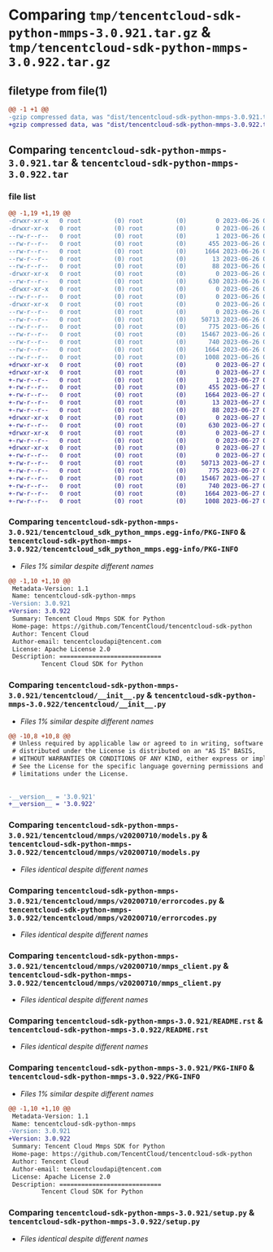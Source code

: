 # Comparing `tmp/tencentcloud-sdk-python-mmps-3.0.921.tar.gz` & `tmp/tencentcloud-sdk-python-mmps-3.0.922.tar.gz`

## filetype from file(1)

```diff
@@ -1 +1 @@
-gzip compressed data, was "dist/tencentcloud-sdk-python-mmps-3.0.921.tar", last modified: Mon Jun 26 00:28:23 2023, max compression
+gzip compressed data, was "dist/tencentcloud-sdk-python-mmps-3.0.922.tar", last modified: Tue Jun 27 00:28:40 2023, max compression
```

## Comparing `tencentcloud-sdk-python-mmps-3.0.921.tar` & `tencentcloud-sdk-python-mmps-3.0.922.tar`

### file list

```diff
@@ -1,19 +1,19 @@
-drwxr-xr-x   0 root         (0) root         (0)        0 2023-06-26 00:28:23.000000 tencentcloud-sdk-python-mmps-3.0.921/
-drwxr-xr-x   0 root         (0) root         (0)        0 2023-06-26 00:28:23.000000 tencentcloud-sdk-python-mmps-3.0.921/tencentcloud_sdk_python_mmps.egg-info/
--rw-r--r--   0 root         (0) root         (0)        1 2023-06-26 00:28:23.000000 tencentcloud-sdk-python-mmps-3.0.921/tencentcloud_sdk_python_mmps.egg-info/dependency_links.txt
--rw-r--r--   0 root         (0) root         (0)      455 2023-06-26 00:28:23.000000 tencentcloud-sdk-python-mmps-3.0.921/tencentcloud_sdk_python_mmps.egg-info/SOURCES.txt
--rw-r--r--   0 root         (0) root         (0)     1664 2023-06-26 00:28:23.000000 tencentcloud-sdk-python-mmps-3.0.921/tencentcloud_sdk_python_mmps.egg-info/PKG-INFO
--rw-r--r--   0 root         (0) root         (0)       13 2023-06-26 00:28:23.000000 tencentcloud-sdk-python-mmps-3.0.921/tencentcloud_sdk_python_mmps.egg-info/top_level.txt
--rw-r--r--   0 root         (0) root         (0)       88 2023-06-26 00:28:23.000000 tencentcloud-sdk-python-mmps-3.0.921/setup.cfg
-drwxr-xr-x   0 root         (0) root         (0)        0 2023-06-26 00:28:23.000000 tencentcloud-sdk-python-mmps-3.0.921/tencentcloud/
--rw-r--r--   0 root         (0) root         (0)      630 2023-06-26 00:28:23.000000 tencentcloud-sdk-python-mmps-3.0.921/tencentcloud/__init__.py
-drwxr-xr-x   0 root         (0) root         (0)        0 2023-06-26 00:28:23.000000 tencentcloud-sdk-python-mmps-3.0.921/tencentcloud/mmps/
--rw-r--r--   0 root         (0) root         (0)        0 2023-06-26 00:28:23.000000 tencentcloud-sdk-python-mmps-3.0.921/tencentcloud/mmps/__init__.py
-drwxr-xr-x   0 root         (0) root         (0)        0 2023-06-26 00:28:23.000000 tencentcloud-sdk-python-mmps-3.0.921/tencentcloud/mmps/v20200710/
--rw-r--r--   0 root         (0) root         (0)        0 2023-06-26 00:28:23.000000 tencentcloud-sdk-python-mmps-3.0.921/tencentcloud/mmps/v20200710/__init__.py
--rw-r--r--   0 root         (0) root         (0)    50713 2023-06-26 00:28:23.000000 tencentcloud-sdk-python-mmps-3.0.921/tencentcloud/mmps/v20200710/models.py
--rw-r--r--   0 root         (0) root         (0)      775 2023-06-26 00:28:23.000000 tencentcloud-sdk-python-mmps-3.0.921/tencentcloud/mmps/v20200710/errorcodes.py
--rw-r--r--   0 root         (0) root         (0)    15467 2023-06-26 00:28:23.000000 tencentcloud-sdk-python-mmps-3.0.921/tencentcloud/mmps/v20200710/mmps_client.py
--rw-r--r--   0 root         (0) root         (0)      740 2023-06-26 00:28:23.000000 tencentcloud-sdk-python-mmps-3.0.921/README.rst
--rw-r--r--   0 root         (0) root         (0)     1664 2023-06-26 00:28:23.000000 tencentcloud-sdk-python-mmps-3.0.921/PKG-INFO
--rw-r--r--   0 root         (0) root         (0)     1008 2023-06-26 00:28:23.000000 tencentcloud-sdk-python-mmps-3.0.921/setup.py
+drwxr-xr-x   0 root         (0) root         (0)        0 2023-06-27 00:28:40.000000 tencentcloud-sdk-python-mmps-3.0.922/
+drwxr-xr-x   0 root         (0) root         (0)        0 2023-06-27 00:28:40.000000 tencentcloud-sdk-python-mmps-3.0.922/tencentcloud_sdk_python_mmps.egg-info/
+-rw-r--r--   0 root         (0) root         (0)        1 2023-06-27 00:28:40.000000 tencentcloud-sdk-python-mmps-3.0.922/tencentcloud_sdk_python_mmps.egg-info/dependency_links.txt
+-rw-r--r--   0 root         (0) root         (0)      455 2023-06-27 00:28:40.000000 tencentcloud-sdk-python-mmps-3.0.922/tencentcloud_sdk_python_mmps.egg-info/SOURCES.txt
+-rw-r--r--   0 root         (0) root         (0)     1664 2023-06-27 00:28:40.000000 tencentcloud-sdk-python-mmps-3.0.922/tencentcloud_sdk_python_mmps.egg-info/PKG-INFO
+-rw-r--r--   0 root         (0) root         (0)       13 2023-06-27 00:28:40.000000 tencentcloud-sdk-python-mmps-3.0.922/tencentcloud_sdk_python_mmps.egg-info/top_level.txt
+-rw-r--r--   0 root         (0) root         (0)       88 2023-06-27 00:28:40.000000 tencentcloud-sdk-python-mmps-3.0.922/setup.cfg
+drwxr-xr-x   0 root         (0) root         (0)        0 2023-06-27 00:28:40.000000 tencentcloud-sdk-python-mmps-3.0.922/tencentcloud/
+-rw-r--r--   0 root         (0) root         (0)      630 2023-06-27 00:28:40.000000 tencentcloud-sdk-python-mmps-3.0.922/tencentcloud/__init__.py
+drwxr-xr-x   0 root         (0) root         (0)        0 2023-06-27 00:28:40.000000 tencentcloud-sdk-python-mmps-3.0.922/tencentcloud/mmps/
+-rw-r--r--   0 root         (0) root         (0)        0 2023-06-27 00:28:40.000000 tencentcloud-sdk-python-mmps-3.0.922/tencentcloud/mmps/__init__.py
+drwxr-xr-x   0 root         (0) root         (0)        0 2023-06-27 00:28:40.000000 tencentcloud-sdk-python-mmps-3.0.922/tencentcloud/mmps/v20200710/
+-rw-r--r--   0 root         (0) root         (0)        0 2023-06-27 00:28:40.000000 tencentcloud-sdk-python-mmps-3.0.922/tencentcloud/mmps/v20200710/__init__.py
+-rw-r--r--   0 root         (0) root         (0)    50713 2023-06-27 00:28:40.000000 tencentcloud-sdk-python-mmps-3.0.922/tencentcloud/mmps/v20200710/models.py
+-rw-r--r--   0 root         (0) root         (0)      775 2023-06-27 00:28:40.000000 tencentcloud-sdk-python-mmps-3.0.922/tencentcloud/mmps/v20200710/errorcodes.py
+-rw-r--r--   0 root         (0) root         (0)    15467 2023-06-27 00:28:40.000000 tencentcloud-sdk-python-mmps-3.0.922/tencentcloud/mmps/v20200710/mmps_client.py
+-rw-r--r--   0 root         (0) root         (0)      740 2023-06-27 00:28:40.000000 tencentcloud-sdk-python-mmps-3.0.922/README.rst
+-rw-r--r--   0 root         (0) root         (0)     1664 2023-06-27 00:28:40.000000 tencentcloud-sdk-python-mmps-3.0.922/PKG-INFO
+-rw-r--r--   0 root         (0) root         (0)     1008 2023-06-27 00:28:40.000000 tencentcloud-sdk-python-mmps-3.0.922/setup.py
```

### Comparing `tencentcloud-sdk-python-mmps-3.0.921/tencentcloud_sdk_python_mmps.egg-info/PKG-INFO` & `tencentcloud-sdk-python-mmps-3.0.922/tencentcloud_sdk_python_mmps.egg-info/PKG-INFO`

 * *Files 1% similar despite different names*

```diff
@@ -1,10 +1,10 @@
 Metadata-Version: 1.1
 Name: tencentcloud-sdk-python-mmps
-Version: 3.0.921
+Version: 3.0.922
 Summary: Tencent Cloud Mmps SDK for Python
 Home-page: https://github.com/TencentCloud/tencentcloud-sdk-python
 Author: Tencent Cloud
 Author-email: tencentcloudapi@tencent.com
 License: Apache License 2.0
 Description: ============================
         Tencent Cloud SDK for Python
```

### Comparing `tencentcloud-sdk-python-mmps-3.0.921/tencentcloud/__init__.py` & `tencentcloud-sdk-python-mmps-3.0.922/tencentcloud/__init__.py`

 * *Files 1% similar despite different names*

```diff
@@ -10,8 +10,8 @@
 # Unless required by applicable law or agreed to in writing, software
 # distributed under the License is distributed on an "AS IS" BASIS,
 # WITHOUT WARRANTIES OR CONDITIONS OF ANY KIND, either express or implied.
 # See the License for the specific language governing permissions and
 # limitations under the License.
 
 
-__version__ = '3.0.921'
+__version__ = '3.0.922'
```

### Comparing `tencentcloud-sdk-python-mmps-3.0.921/tencentcloud/mmps/v20200710/models.py` & `tencentcloud-sdk-python-mmps-3.0.922/tencentcloud/mmps/v20200710/models.py`

 * *Files identical despite different names*

### Comparing `tencentcloud-sdk-python-mmps-3.0.921/tencentcloud/mmps/v20200710/errorcodes.py` & `tencentcloud-sdk-python-mmps-3.0.922/tencentcloud/mmps/v20200710/errorcodes.py`

 * *Files identical despite different names*

### Comparing `tencentcloud-sdk-python-mmps-3.0.921/tencentcloud/mmps/v20200710/mmps_client.py` & `tencentcloud-sdk-python-mmps-3.0.922/tencentcloud/mmps/v20200710/mmps_client.py`

 * *Files identical despite different names*

### Comparing `tencentcloud-sdk-python-mmps-3.0.921/README.rst` & `tencentcloud-sdk-python-mmps-3.0.922/README.rst`

 * *Files identical despite different names*

### Comparing `tencentcloud-sdk-python-mmps-3.0.921/PKG-INFO` & `tencentcloud-sdk-python-mmps-3.0.922/PKG-INFO`

 * *Files 1% similar despite different names*

```diff
@@ -1,10 +1,10 @@
 Metadata-Version: 1.1
 Name: tencentcloud-sdk-python-mmps
-Version: 3.0.921
+Version: 3.0.922
 Summary: Tencent Cloud Mmps SDK for Python
 Home-page: https://github.com/TencentCloud/tencentcloud-sdk-python
 Author: Tencent Cloud
 Author-email: tencentcloudapi@tencent.com
 License: Apache License 2.0
 Description: ============================
         Tencent Cloud SDK for Python
```

### Comparing `tencentcloud-sdk-python-mmps-3.0.921/setup.py` & `tencentcloud-sdk-python-mmps-3.0.922/setup.py`

 * *Files identical despite different names*

